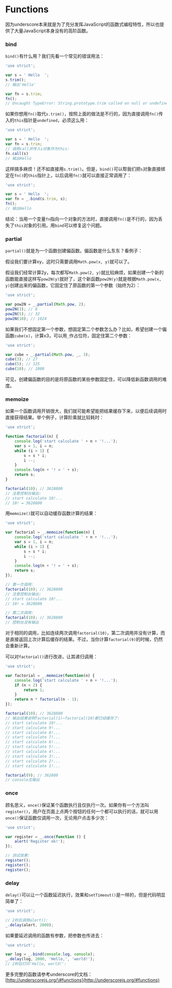 # Functions

因为underscore本来就是为了充分发挥JavaScript的函数式编程特性，所以也提供了大量JavaScript本身没有的高阶函数。

### bind

`bind()`有什么用？我们先看一个常见的错误用法：

```js
'use strict';

var s = ' Hello  ';
s.trim();
// 输出'Hello'

var fn = s.trim;
fn();
// Uncaught TypeError: String.prototype.trim called on null or undefined
```

如果你想用`fn()`取代`s.trim()`，按照上面的做法是不行的，因为直接调用`fn()`传入的`this`指针是`undefined`，必须这么用：

```js
'use strict';

var s = ' Hello  ';
var fn = s.trim;
// 调用call并传入s对象作为this:
fn.call(s)
// 输出Hello
```

这样搞多麻烦！还不如直接用`s.trim()`。但是，`bind()`可以帮我们把`s`对象直接绑定在`fn()`的`this`指针上，以后调用`fn()`就可以直接正常调用了：

```js
'use strict';

var s = ' Hello  ';
var fn = _.bind(s.trim, s);
fn();
// 输出Hello
```

结论：当用一个变量`fn`指向一个对象的方法时，直接调用`fn()`是不行的，因为丢失了`this`对象的引用。用`bind`可以修复这个问题。

### partial

`partial()`就是为一个函数创建偏函数。偏函数是什么东东？看例子：

假设我们要计算xy，这时只需要调用`Math.pow(x, y)`就可以了。

假设我们经常计算2y，每次都写`Math.pow(2, y)`就比较麻烦，如果创建一个新的函数能直接这样写`pow2N(y)`就好了，这个新函数`pow2N(y)`就是根据`Math.pow(x, y)`创建出来的偏函数，它固定住了原函数的第一个参数（始终为2）：

```js
'use strict';

var pow2N = _.partial(Math.pow, 2);
pow2N(3); // 8
pow2N(5); // 32
pow2N(10); // 1024
```

如果我们不想固定第一个参数，想固定第二个参数怎么办？比如，希望创建一个偏函数`cube(x)`，计算x3，可以用`_`作占位符，固定住第二个参数：

```js
'use strict';

var cube = _.partial(Math.pow, _, 3);
cube(3); // 27
cube(5); // 125
cube(10); // 1000
```

可见，创建偏函数的目的是将原函数的某些参数固定住，可以降低新函数调用的难度。

### memoize

如果一个函数调用开销很大，我们就可能希望能把结果缓存下来，以便后续调用时直接获得结果。举个例子，计算阶乘就比较耗时：

```js
'use strict';

function factorial(n) {
    console.log('start calculate ' + n + '!...');
    var s = 1, i = n;
    while (i > 1) {
        s = s * i;
        i --;
    }
    console.log(n + '! = ' + s);
    return s;
}

factorial(10); // 3628800
// 注意控制台输出:
// start calculate 10!...
// 10! = 3628800
```

用`memoize()`就可以自动缓存函数计算的结果：

```js
'use strict';

var factorial = _.memoize(function(n) {
    console.log('start calculate ' + n + '!...');
    var s = 1, i = n;
    while (i > 1) {
        s = s * i;
        i --;
    }
    console.log(n + '! = ' + s);
    return s;
});

// 第一次调用:
factorial(10); // 3628800
// 注意控制台输出:
// start calculate 10!...
// 10! = 3628800

// 第二次调用:
factorial(10); // 3628800
// 控制台没有输出
```

对于相同的调用，比如连续两次调用`factorial(10)`，第二次调用并没有计算，而是直接返回上次计算后缓存的结果。不过，当你计算`factorial(9)`的时候，仍然会重新计算。

可以对`factorial()`进行改进，让其递归调用：

```js
'use strict';

var factorial = _.memoize(function(n) {
    console.log('start calculate ' + n + '!...');
    if (n < 2) {
        return 1;
    }
    return n * factorial(n - 1);
});

factorial(10); // 3628800
// 输出结果说明factorial(1)~factorial(10)都已经缓存了:
// start calculate 10!...
// start calculate 9!...
// start calculate 8!...
// start calculate 7!...
// start calculate 6!...
// start calculate 5!...
// start calculate 4!...
// start calculate 3!...
// start calculate 2!...
// start calculate 1!...

factorial(9); // 362880
// console无输出
```

### once

顾名思义，`once()`保证某个函数执行且仅执行一次。如果你有一个方法叫`register()`，用户在页面上点两个按钮的任何一个都可以执行的话，就可以用`once()`保证函数仅调用一次，无论用户点击多少次：

```js
'use strict';

var register = _.once(function () {
    alert('Register ok!');
});

// 测试效果:
register();
register();
register();
```

### delay

`delay()`可以让一个函数延迟执行，效果和`setTimeout()`是一样的，但是代码明显简单了：

```js
'use strict';

// 2秒后调用alert():
_.delay(alert, 2000);
```

如果要延迟调用的函数有参数，把参数也传进去：

```js
'use strict';

var log = _.bind(console.log, console);
_.delay(log, 2000, 'Hello,', 'world!');
// 2秒后打印'Hello, world!':
```

更多完整的函数请参考underscore的文档：[http://underscorejs.org/\#functions](http://underscorejs.org/#functions)